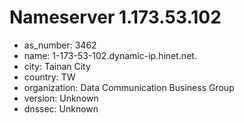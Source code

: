 # Nameserver 1.173.53.102

* as_number: 3462
* name: 1-173-53-102.dynamic-ip.hinet.net.
* city: Tainan City
* country: TW
* organization: Data Communication Business Group
* version: Unknown
* dnssec: Unknown
